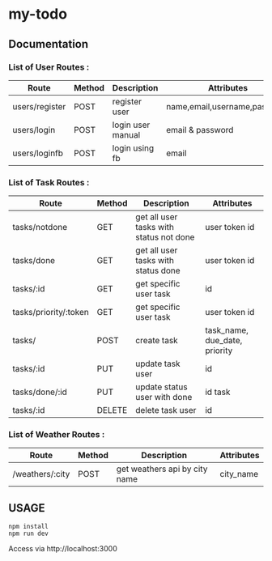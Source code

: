 # my-todo
## Documentation

### List of User Routes :

Route          | Method | Description            | Attributes                   |
-------------- | ------ | ---------------------- | ---------------------------- |
users/register | POST   | register user          | name,email,username,password |
users/login    | POST   | login user manual      | email & password             |
users/loginfb  | POST   | login using fb         | email                        |



### List of Task Routes : 

Route                 | Method | Description                             | Attributes                   |
--------------------- | ------ | --------------------------------------- | ---------------------------- |
tasks/notdone  | GET    | get all user tasks with status not done | user token id                |
tasks/done    | GET    | get all user tasks with status done     | user token id                |
tasks/:id             | GET    | get specific user task                  | id                           |
tasks/priority/:token | GET    | get specific user task                  | user token id                |
tasks/                | POST   | create task                             | task_name, due_date, priority|
tasks/:id             | PUT    | update task user                        | id                           |
tasks/done/:id        | PUT    | update status user with done            | id task                      |
tasks/:id             | DELETE | delete task user                        | id                           |



### List of Weather Routes :

Route           | Method | Description                        | Attributes                   |
--------------- | ------ | ---------------------------------- | ---------------------------- |
/weathers/:city | POST   | get weathers api by city name      | city_name                    |

## USAGE
```
npm install
npm run dev
```

Access via http://localhost:3000